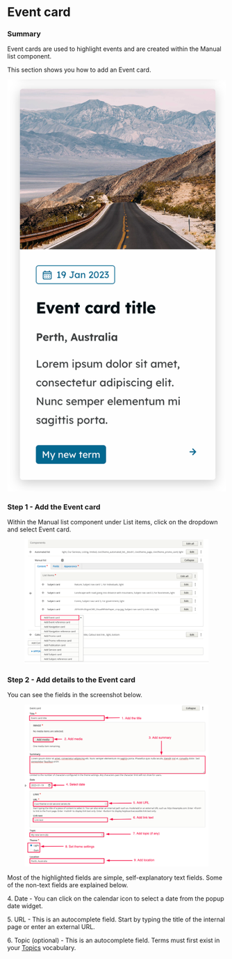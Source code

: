 # Event card

### Summary

Event cards are used to highlight events and are created within the Manual list component.

This section shows you how to add an Event card.

![](../../.gitbook/assets/2650308729.png)

### Step 1 - Add the Event card <a href="#eventcardcomponent-step1-addtheeventcard" id="eventcardcomponent-step1-addtheeventcard"></a>

Within the Manual list component under List items, click on the dropdown and select Event card.

<figure><img src="../../.gitbook/assets/2650210496.png" alt=""><figcaption></figcaption></figure>

### Step 2 - Add details to the Event card <a href="#eventcardcomponent-step1-addtheeventcard" id="eventcardcomponent-step1-addtheeventcard"></a>

You can see the fields in the screenshot below.

<figure><img src="../../.gitbook/assets/2650243193.png" alt=""><figcaption></figcaption></figure>

Most of the highlighted fields are simple, self-explanatory text fields. Some of the non-text fields are explained below.

4\. Date - You can click on the calendar icon to select a date from the popup date widget.

5\. URL - This is an autocomplete field. Start by typing the title of the internal page or enter an external URL.

6\. Topic (optional) - This is an autocomplete field. Terms must first exist in your [Topics](../vocabularies/topics.md) vocabulary.
